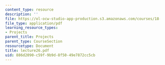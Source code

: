 ```yaml
---
content_type: resource
description: ''
file: https://ol-ocw-studio-app-production.s3.amazonaws.com/courses/18-704-seminar-in-algebra-and-number-theory-rational-points-on-elliptic-curves-fall-2004/886d2090c59f9b9d8f5049e7872cc5cb_lecture26.pdf
file_type: application/pdf
learning_resource_types:
- Projects
parent_title: Projects
parent_type: CourseSection
resourcetype: Document
title: lecture26.pdf
uid: 886d2090-c59f-9b9d-8f50-49e7872cc5cb
---
```

